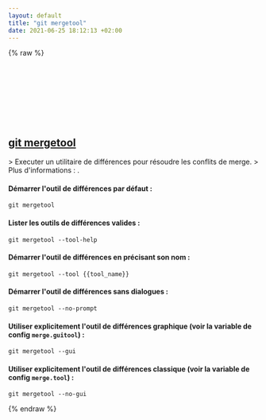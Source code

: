 ```yaml
---
layout: default
title: "git mergetool"
date: 2021-06-25 18:12:13 +02:00
---
```

{% raw %}
<h2 id="git-mergetool">
  <a href="/fr/common/git-mergetool.html">git mergetool</a> <a href="#git-mergetool"><svg class="icon">
    <use href="/assets/images/unicode_sprite.svg#link" />
  </svg></a>
</h2>
> Executer un utilitaire de différences pour résoudre les conflits de merge.
> Plus d'informations : <https://git-scm.com/docs/git-mergetool>.

#### Démarrer l'outil de différences par défaut :
```shell
git mergetool
```
#### Lister les outils de différences valides :
```shell
git mergetool --tool-help
```
#### Démarrer l'outil de différences en précisant son nom :
```shell
git mergetool --tool {{tool_name}}
```
#### Démarrer l'outil de différences sans dialogues :
```shell
git mergetool --no-prompt
```
#### Utiliser explicitement l'outil de différences graphique (voir la variable de config `merge.guitool`) :
```shell
git mergetool --gui
```
#### Utiliser explicitement l'outil de différences classique (voir la variable de config `merge.tool`) :
```shell
git mergetool --no-gui
```
{% endraw %}
